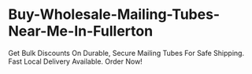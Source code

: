 # Buy-Wholesale-Mailing-Tubes-Near-Me-In-Fullerton
Get Bulk Discounts On Durable, Secure Mailing Tubes For Safe Shipping. Fast Local Delivery Available. Order Now!
